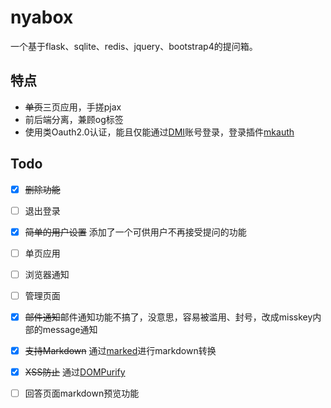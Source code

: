 # nyabox

一个基于flask、sqlite、redis、jquery、bootstrap4的提问箱。

## 特点

* ~~单页~~三页应用，手搓pjax
* 前后端分离，兼顾og标签
* 使用类Oauth2.0认证，能且仅能通过[DMI](https://m.dogcraft.top)账号登录，登录插件[mkauth](https://github.com/ybw2016v/mkauth)

## Todo

- [x] ~~删除功能~~
- [ ] 退出登录
- [x] ~~简单的用户设置~~ 添加了一个可供用户不再接受提问的功能
- [ ] 单页应用
- [ ] 浏览器通知
- [ ] 管理页面
- [x] ~~邮件通知~~邮件通知功能不搞了，没意思，容易被滥用、封号，改成misskey内部的message通知
- [x] ~~支持Markdown~~ 通过[marked](https://github.com/markedjs/marked)进行markdown转换
- [x] ~~XSS防止~~ 通过[DOMPurify](https://github.com/cure53/DOMPurify)
- [ ] 回答页面markdown预览功能

